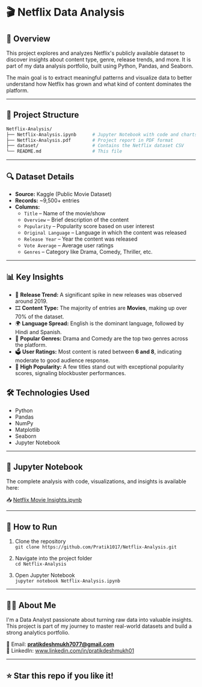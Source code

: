 # 🎬 Netflix Data Analysis

## 📌 Overview

This project explores and analyzes Netflix's publicly available dataset to discover insights about content type, genre, release trends, and more. It is part of my data analysis portfolio, built using Python, Pandas, and Seaborn.

The main goal is to extract meaningful patterns and visualize data to better understand how Netflix has grown and what kind of content dominates the platform.

---

## 📁 Project Structure

```bash
Netflix-Analysis/
├── Netflix-Analysis.ipynb      # Jupyter Notebook with code and charts
├── Netflix-Analysis.pdf        # Project report in PDF format
├── dataset/                    # Contains the Netflix dataset CSV
└── README.md                   # This file
```


---

## 🔍 Dataset Details

- **Source:** Kaggle (Public Movie Dataset)
- **Records:** ~9,500+ entries
- **Columns:**  
  - `Title` – Name of the movie/show  
  - `Overview` – Brief description of the content  
  - `Popularity` – Popularity score based on user interest  
  - `Original Language` – Language in which the content was released  
  - `Release Year` – Year the content was released  
  - `Vote Average` – Average user ratings  
  - `Genres` – Category like Drama, Comedy, Thriller, etc.

---

## 📊 Key Insights

- 📅 **Release Trend:** A significant spike in new releases was observed around 2019.
- 🎞️ **Content Type:** The majority of entries are **Movies**, making up over 70% of the dataset.
- 🌍 **Language Spread:** English is the dominant language, followed by Hindi and Spanish.
- 🌟 **Popular Genres:** Drama and Comedy are the top two genres across the platform.
- 🗳️ **User Ratings:** Most content is rated between **6 and 8**, indicating moderate to good audience response.
- 🚀 **High Popularity:** A few titles stand out with exceptional popularity scores, signaling blockbuster performances.

## 🛠️ Technologies Used

- Python
- Pandas
- NumPy
- Matplotlib
- Seaborn
- Jupyter Notebook

---

## 📘 Jupyter Notebook

The complete analysis with code, visualizations, and insights is available here:

📥 [Netflix Movie Insights.ipynb](./Netflix%20Movie%20Insights.ipynb)


---

## 🚀 How to Run

1. Clone the repository  
   `git clone https://github.com/Pratik1017/Netflix-Analysis.git`

2. Navigate into the project folder  
   `cd Netflix-Analysis`

3. Open Jupyter Notebook  
   `jupyter notebook Netflix-Analysis.ipynb`

---

## 🙋‍♂️ About Me

I'm a Data Analyst passionate about turning raw data into valuable insights.  
This project is part of my journey to master real-world datasets and build a strong analytics portfolio.

📧 Email: **pratikdeshmukh7077@gmail.com**  
🔗 LinkedIn: www.linkedin.com/in/pratikdeshmukh01

---

## ⭐ Star this repo if you like it!

